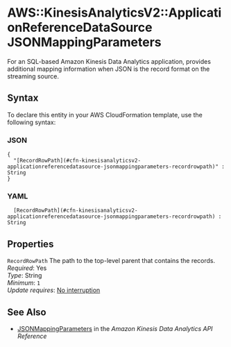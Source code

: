 # AWS::KinesisAnalyticsV2::ApplicationReferenceDataSource JSONMappingParameters<a name="aws-properties-kinesisanalyticsv2-applicationreferencedatasource-jsonmappingparameters"></a>

For an SQL\-based Amazon Kinesis Data Analytics application, provides additional mapping information when JSON is the record format on the streaming source\.

## Syntax<a name="aws-properties-kinesisanalyticsv2-applicationreferencedatasource-jsonmappingparameters-syntax"></a>

To declare this entity in your AWS CloudFormation template, use the following syntax:

### JSON<a name="aws-properties-kinesisanalyticsv2-applicationreferencedatasource-jsonmappingparameters-syntax.json"></a>

```
{
  "[RecordRowPath](#cfn-kinesisanalyticsv2-applicationreferencedatasource-jsonmappingparameters-recordrowpath)" : String
}
```

### YAML<a name="aws-properties-kinesisanalyticsv2-applicationreferencedatasource-jsonmappingparameters-syntax.yaml"></a>

```
﻿  [RecordRowPath](#cfn-kinesisanalyticsv2-applicationreferencedatasource-jsonmappingparameters-recordrowpath) : String
```

## Properties<a name="aws-properties-kinesisanalyticsv2-applicationreferencedatasource-jsonmappingparameters-properties"></a>

`RecordRowPath`  <a name="cfn-kinesisanalyticsv2-applicationreferencedatasource-jsonmappingparameters-recordrowpath"></a>
The path to the top\-level parent that contains the records\.  
*Required*: Yes  
*Type*: String  
*Minimum*: `1`  
*Update requires*: [No interruption](https://docs.aws.amazon.com/AWSCloudFormation/latest/UserGuide/using-cfn-updating-stacks-update-behaviors.html#update-no-interrupt)

## See Also<a name="aws-properties-kinesisanalyticsv2-applicationreferencedatasource-jsonmappingparameters--seealso"></a>
+  [JSONMappingParameters](https://docs.aws.amazon.com/kinesisanalytics/latest/apiv2/API_JSONMappingParameters.html) in the *Amazon Kinesis Data Analytics API Reference* 